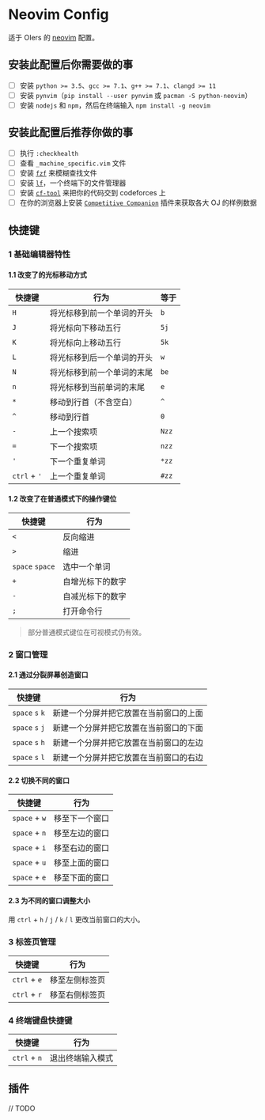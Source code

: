 # Neovim Config
适于 OIers 的 [neovim](https://github.com/neovim/neovim) 配置。

## 安装此配置后你需要做的事

- [ ] 安装 `python >= 3.5`、`gcc >= 7.1`、`g++ >= 7.1`、`clangd >= 11`
- [ ] 安装 `pynvim`（`pip install --user pynvim` 或 `pacman -S python-neovim`）
- [ ] 安装 `nodejs` 和 `npm`，然后在终端输入 `npm install -g neovim`

## 安装此配置后推荐你做的事

- [ ] 执行 `:checkhealth`
- [ ] 查看 `_machine_specific.vim` 文件
- [ ] 安装 [`fzf`](https://github.com/junegunn/fzf) 来模糊查找文件
- [ ] 安装 [`lf`](https://github.com/gokcehan/lf)，一个终端下的文件管理器
- [ ] 安装 [`cf-tool`](https://github.com/xalanq/cf-tool) 来把你的代码交到 codeforces 上
- [ ] 在你的浏览器上安装 [`Competitive Companion`](https://github.com/jmerle/competitive-companion) 插件来获取各大 OJ 的样例数据

## 快捷键

### 1 基础编辑器特性

#### 1.1 改变了的光标移动方式

| 快捷键       | 行为                       | 等于  |
| ------------ | -------------------------- | ----- |
| `H`          | 将光标移到前一个单词的开头 | `b`   |
| `J`          | 将光标向下移动五行         | `5j`  |
| `K`          | 将光标向上移动五行         | `5k`  |
| `L`          | 将光标移到后一个单词的开头 | `w`   |
| `N`          | 将光标移到前一个单词的末尾 | `be`  |
| `n`          | 将光标移到当前单词的末尾   | `e`   |
| `*`          | 移动到行首（不含空白）     | `^`   |
| `^`          | 移动到行首                 | `0`   |
| `-`          | 上一个搜索项               | `Nzz` |
| `=`          | 下一个搜索项               | `nzz` |
| `'`          | 下一个重复单词             | `*zz` |
| `ctrl` + `'` | 上一个重复单词             | `#zz` |

#### 1.2 改变了在普通模式下的操作键位

| 快捷键          | 行为             |
| --------------- | ---------------- |
| `<`             | 反向缩进         |
| `>`             | 缩进             |
| `space` `space` | 选中一个单词     |
| `+`             | 自增光标下的数字 |
| `-`             | 自减光标下的数字 |
| `;`             | 打开命令行       |

> 部分普通模式键位在可视模式仍有效。

### 2 窗口管理

#### 2.1 通过分裂屏幕创造窗口

| 快捷键          | 行为                                   |
| --------------- | -------------------------------------- |
| `space` `s` `k` | 新建一个分屏并把它放置在当前窗口的上面 |
| `space` `s` `j` | 新建一个分屏并把它放置在当前窗口的下面 |
| `space` `s` `h` | 新建一个分屏并把它放置在当前窗口的左边 |
| `space` `s` `l` | 新建一个分屏并把它放置在当前窗口的右边 |

#### 2.2 切换不同的窗口

| 快捷键        | 行为           |
| ------------- | -------------- |
| `space` + `w` | 移至下一个窗口 |
| `space` + `n` | 移至左边的窗口 |
| `space` + `i` | 移至右边的窗口 |
| `space` + `u` | 移至上面的窗口 |
| `space` + `e` | 移至下面的窗口 |

#### 2.3 为不同的窗口调整大小

用 `ctrl` + `h` / `j` / `k` / `l` 更改当前窗口的大小。

### 3 标签页管理

| 快捷键       | 行为           |
| ------------ | -------------- |
| `ctrl` + `e` | 移至左侧标签页 |
| `ctrl` + `r` | 移至右侧标签页 |

### 4 终端键盘快捷键

| 快捷键       | 行为             |
| ------------ | ---------------- |
| `ctrl` + `n` | 退出终端输入模式 |

## 插件

// TODO

